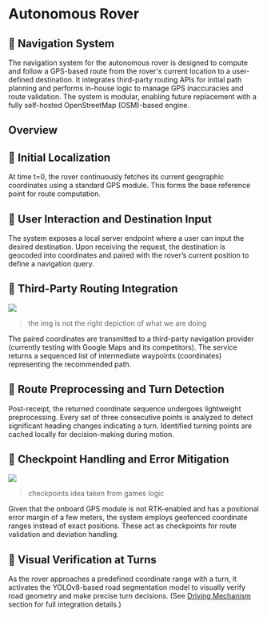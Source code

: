 

# Autonomous Rover

🧭 Navigation System
-------------

The navigation system for the autonomous rover is designed to compute and follow a GPS-based route from the rover's current location to a user-defined destination. It integrates third-party routing APIs for initial path planning and performs in-house logic to manage GPS inaccuracies and route validation. The system is modular, enabling future replacement with a fully self-hosted OpenStreetMap (OSM)-based engine.
## Overview

🔹 Initial Localization
-------------

At time t=0, the rover continuously fetches its current geographic coordinates using a standard GPS module. This forms the base reference point for route computation.

🔹 User Interaction and Destination Input
-------------
The system exposes a local server endpoint where a user can input the desired destination. Upon receiving the request, the destination is geocoded into coordinates and paired with the rover’s current position to define a navigation query.

🔹 Third-Party Routing Integration
-------------
![](https://i.sstatic.net/uYedd.png)
>the img is not the right depiction of what we are doing

The paired coordinates are transmitted to a third-party navigation provider (currently testing with Google Maps and its competitors). The service returns a sequenced list of intermediate waypoints (coordinates) representing the recommended path.

🔹 Route Preprocessing and Turn Detection
-------------
Post-receipt, the returned coordinate sequence undergoes lightweight preprocessing. Every set of three consecutive points is analyzed to detect significant heading changes indicating a turn. Identified turning points are cached locally for decision-making during motion.

🔹 Checkpoint Handling and Error Mitigation
-------------
![](https://img.gta5-mods.com/q95/images/race-timer/4b1776-lapTimer3.jpg)
>checkpoints idea taken from games logic


Given that the onboard GPS module is not RTK-enabled and has a positional error margin of a few meters, the system employs geofenced coordinate ranges instead of exact positions. These act as checkpoints for route validation and deviation handling.

🔹 Visual Verification at Turns
-------------
As the rover approaches a predefined coordinate range with a turn, it activates the YOLOv8-based road segmentation model to visually verify road geometry and make precise turn decisions. (See [Driving Mechanism](https://github.com/sagar-anmol/rover/blob/main/DrivingMechanism/iindex.md "Heading link") section for full integration details.)

